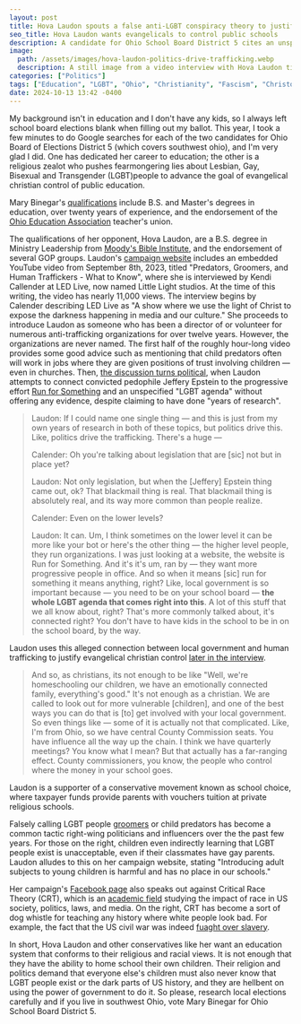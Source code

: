 ```yaml
---
layout: post
title: Hova Laudon spouts a false anti-LGBT conspiracy theory to justify evangelical christian control of public education
seo_title: Hova Laudon wants evangelicals to control public schools
description: A candidate for Ohio School Board District 5 cites an unspecified "LGBT agenda" while discussing child abuse in a video interview posted to her campaign website
image:
  path: /assets/images/hova-laudon-politics-drive-trafficking.webp
  description: A still image from a video interview with Hova Laudon titled "Predators, Groomers, and Human Traffickers - What to Know"
categories: ["Politics"]
tags: ["Education", "LGBT", "Ohio", "Christianity", "Fascism", "Christofascism"]
date: 2024-10-13 13:42 -0400
---
```


My background isn't in education and I don't have any kids, so I always left
school board elections blank when filling out my ballot. This year, I took a
few minutes to do Google searches for each of the two candidates for
Ohio Board of Elections District 5 (which covers southwest ohio), and I'm very
glad I did. One has dedicated her career to education; the other is a religious
zealot who pushes fearmongering lies about Lesbian, Gay, Bisexual and Transgender (LGBT)people to advance the goal of evangelical christian control of public education.

Mary Binegar's [qualifications](https://marybinegar.com/) include B.S. and Master's
degrees in education, over twenty years of experience, and the endorsement of the
[Ohio Education Association](https://ohea.org/resources/take-action/oea-candidate-recommendations/) teacher's union.

The qualifications of her opponent, Hova Laudon, are a B.S. degree in Ministry
Leadership from [Moody's Bible Institute](https://en.wikipedia.org/wiki/Moody_Bible_Institute), and the endorsement of several GOP groups. Laudon's [campaign website](https://www.votelaudon.com/) includes an embedded YouTube video from
September 8th, 2023, titled "Predators, Groomers, and Human Traffickers - What to Know",
where she is interviewed by Kendi Callender at LED Live, now named Little Light studios. At the time of this writing, the video has nearly 11,000 views. The interview begins by Calender describing LED Live as "A show where we use the light of Christ to expose the darkness happening in media and our culture." She proceeds to introduce Laudon as someone who has been a director of or volunteer for numerous anti-trafficking organizations for over twelve years. However, the organizations are never named. The first
half of the roughly hour-long video provides some good advice such as mentioning that child predators often will work in jobs where they are given positions of trust
involving children — even in churches. Then,
[the discussion turns political](https://www.youtube.com/watch?v=F7uwKFnlAAc&t=2320s),
when Laudon attempts to connect convicted pedophile Jeffery Epstein to the progressive
effort [Run for Something](runforsomething.org) and an unspecified "LGBT agenda" without
offering any evidence, despite claiming to have done "years of research".

> Laudon: If I could name one single thing — and this is just from my own years of research in both of these topics, but politics drive this. Like, politics drive the trafficking. There's a huge —
>
> Calender: Oh you're talking about legislation that are [sic] not but in place yet?
>
> Laudon: Not only legislation, but when the [Jeffery] Epstein thing came out, ok? That blackmail thing is real. That blackmail thing is absolutely real, and its way more common than people realize.
>
> Calender: Even on the lower levels?
>
> Laudon: It can. Um, I think sometimes on the lower level it can be more like your bot or here's the other thing — the higher level people, they run organizations. I was just looking at a website, the website is Run for Something. And it's it's um, ran by — they want more progressive people in office. And so when it means [sic] run for something it means anything, right? Like, local government is so important because — you need to be on your school board — **the whole LGBT agenda that comes right into this**. A lot of this stuff that we all know about, right? That's more commonly talked about, it's connected right? You don't have to have kids in the school to be in on the school board, by the way.

Laudon uses this alleged connection between local government and human trafficking to justify evangelical christian control [later in the interview](https://www.youtube.com/watch?v=F7uwKFnlAAc&t=2460s).

> And so, as christians, its not enough to be like "Well, we're homeschooling our children, we have an emotionally connected family, everything's good." It's not enough as a christian. We are called to look out for more vulnerable [children], and one of the best ways you can do that is [to] get involved with your local government. So even things like — some of it is actually not that complicated. Like, I'm from Ohio, so we have central County Commission seats. You have influence all the way up the chain. I think we have quarterly meetings? You know what I mean? But that actually has a far-ranging effect. County commissioners, you know, the people who control where the money in your school goes.

Laudon is a supporter of a conservative movement known as school choice, where taxpayer
funds provide parents with vouchers tuition at private religious schools.

Falsely calling LGBT people [groomers](https://www.adl.org/resources/article/what-grooming-truth-behind-dangerous-bigoted-lie-targeting-lgbtq-community) or child predators has become a common tactic right-wing politicians and influencers over the
the past few years. For those on the right, children even indirectly learning that LGBT people exist is unacceptable, even if their classmates have gay parents. Laudon alludes to this on her campaign website, stating "Introducing adult subjects to young children is harmful and has no place in our schools."

Her campaign's [Facebook page](https://www.facebook.com/VoteLaudon/) also speaks out against Critical Race Theory (CRT), which
is an [academic field](https://www.edweek.org/leadership/what-is-critical-race-theory-and-why-is-it-under-attack/2021/05) studying the impact of race in US society, politics, laws, and media. On the right, CRT has become a sort of
dog whistle for teaching any history where white people look bad. For
example, the fact that the US civil war was indeed [fuaght over slavery](https://en.wikipedia.org/wiki/Origins_of_the_American_Civil_War).

In short, Hova Laudon and other conservatives like her want an education system that conforms to their religious and racial views. It is not enough that they have the
ability to home school their own children. Their religion and politics demand that everyone else's children must also never know that LGBT people exist or the dark parts of
US history, and they are hellbent on using the power of government to do it. So please,
research local elections carefully and if you live in southwest Ohio, vote Mary Binegar
for Ohio School Board District 5.
